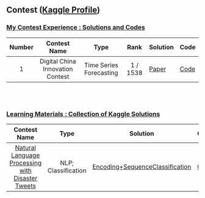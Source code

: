 ## Contest ([Kaggle Profile](https://www.kaggle.com/xinyi0919))

### [My Contest Experience : Solutions and Codes](https://github.com/XiN0919/Competition/tree/main/Competition%20Experience)
| Number | Contest Name | Type | Rank | Solution | Code |
| :-: | :-: | :---: | :---: | :--- | :---|
| 1 |  Digital China Innovation Contest | Time Series Forecasting |  1 / 1538 | [Paper]() | [Code](https://github.com/XiN0919/DriftTrajectory) |
<br>
<br>

### [Learning Materials : Collection of Kaggle Solutions](https://github.com/XiN0919/Competition/tree/main/Learning%20Materials)
| Contest Name | Type | Solution | Code |
| :-: | :---: | :---: | :---|
| [Natural Language Processing with Disaster Tweets](https://www.kaggle.com/competitions/nlp-getting-started/overview/description) | NLP;<br>Classification| [Encoding+SequenceClassification](https://github.com/XiN0919/Competition/tree/main/Learning%20Materials/Natural%20Language%20Processing%20with%20Disaster%20Tweets) | [Code](https://github.com/XiN0919/Competition/tree/main/Learning%20Materials/Natural%20Language%20Processing%20with%20Disaster%20Tweets) |
